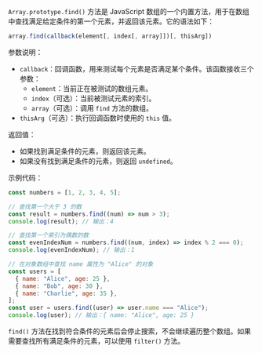`Array.prototype.find()` 方法是 JavaScript 数组的一个内置方法，用于在数组中查找满足给定条件的第一个元素，并返回该元素。它的语法如下：

```javascript
array.find(callback(element[, index[, array]])[, thisArg])
```

参数说明：
- `callback`：回调函数，用来测试每个元素是否满足某个条件。该函数接收三个参数：
  - `element`：当前正在被测试的数组元素。
  - `index`（可选）：当前被测试元素的索引。
  - `array`（可选）：调用 `find` 方法的数组。
- `thisArg`（可选）：执行回调函数时使用的 `this` 值。

返回值：
- 如果找到满足条件的元素，则返回该元素。
- 如果没有找到满足条件的元素，则返回 `undefined`。

示例代码：

```javascript
const numbers = [1, 2, 3, 4, 5];

// 查找第一个大于 3 的数
const result = numbers.find((num) => num > 3);
console.log(result); // 输出：4

// 查找第一个索引为偶数的数
const evenIndexNum = numbers.find((num, index) => index % 2 === 0);
console.log(evenIndexNum); // 输出：1

// 在对象数组中查找 name 属性为 "Alice" 的对象
const users = [
  { name: "Alice", age: 25 },
  { name: "Bob", age: 30 },
  { name: "Charlie", age: 35 },
];
const user = users.find((user) => user.name === "Alice");
console.log(user); // 输出：{ name: "Alice", age: 25 }
```

`find()` 方法在找到符合条件的元素后会停止搜索，不会继续遍历整个数组。如果需要查找所有满足条件的元素，可以使用 `filter()` 方法。